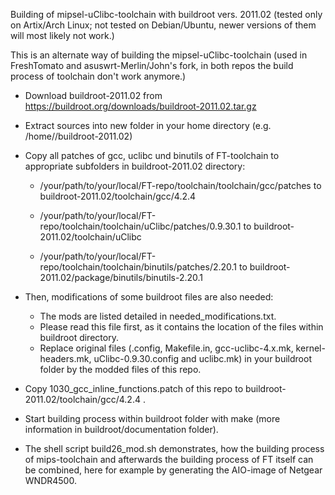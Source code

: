 Building of mipsel-uClibc-toolchain with buildroot vers. 2011.02 (tested only on Artix/Arch Linux; not tested on Debian/Ubuntu, newer versions of them will most likely not work.)

This is an alternate way of building the mipsel-uClibc-toolchain (used in FreshTomato and asuswrt-Merlin/John's fork, in both repos the build process of toolchain don't work anymore.)

- Download buildroot-2011.02 from https://buildroot.org/downloads/buildroot-2011.02.tar.gz
- Extract sources into new folder in your home directory (e.g. /home/<username>/buildroot-2011.02)
- Copy all patches of gcc, uclibc und binutils of FT-toolchain to appropriate subfolders in buildroot-2011.02 directory:

   - /your/path/to/your/local/FT-repo/toolchain/toolchain/gcc/patches to buildroot-2011.02/toolchain/gcc/4.2.4
	
   - /your/path/to/your/local/FT-repo/toolchain/toolchain/uClibc/patches/0.9.30.1 to buildroot-2011.02/toolchain/uClibc
	
   - /your/path/to/your/local/FT-repo/toolchain/toolchain/binutils/patches/2.20.1 to buildroot-2011.02/package/binutils/binutils-2.20.1
- Then, modifications of some buildroot files are also needed: 
  - The mods are listed detailed in needed_modifications.txt. 
  - Please read this file first, as it contains the location of the files within buildroot directory. 
  - Replace original files (.config, Makefile.in, gcc-uclibc-4.x.mk, kernel-headers.mk, uClibc-0.9.30.config and uclibc.mk) in your buildroot folder by the modded files of this repo. 
- Copy 1030_gcc_inline_functions.patch of this repo to buildroot-2011.02/toolchain/gcc/4.2.4 .
- Start building process within buildroot folder with make (more information in buildroot/documentation folder).
- The shell script build26_mod.sh demonstrates, how the building process of mips-toolchain and afterwards the building process of FT itself can be combined, here for example by generating the AIO-image of Netgear WNDR4500. 
